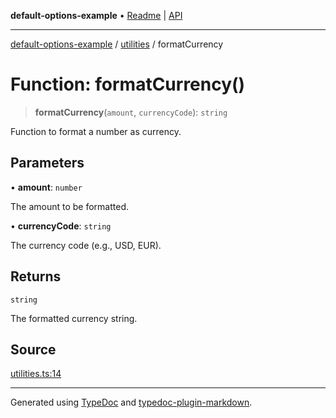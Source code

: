 **default-options-example** • [Readme](../../README.md) \| [API](../../modules.md)

***

[default-options-example](../../README.md) / [utilities](../README.md) / formatCurrency

# Function: formatCurrency()

> **formatCurrency**(`amount`, `currencyCode`): `string`

Function to format a number as currency.

## Parameters

• **amount**: `number`

The amount to be formatted.

• **currencyCode**: `string`

The currency code (e.g., USD, EUR).

## Returns

`string`

The formatted currency string.

## Source

[utilities.ts:14](https://github.com/tgreyuk/typedoc-plugin-markdown-examples/blob/13dc594/examples/01-typedoc-plugin-markdown/src/utilities.ts#L14)

***

Generated using [TypeDoc](https://typedoc.org) and [typedoc-plugin-markdown](https://typedoc-plugin-markdown.org).
